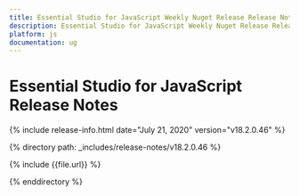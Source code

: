 ```yaml
---
title: Essential Studio for JavaScript Weekly Nuget Release Release Notes  
description: Essential Studio for JavaScript Weekly Nuget Release Release Notes  
platform: js
documentation: ug
---
```


# Essential Studio for JavaScript  Release Notes  

{% include release-info.html date="July 21, 2020"  version="v18.2.0.46" %} 


{% directory path: _includes/release-notes/v18.2.0.46 %}

{% include {{file.url}} %}

{% enddirectory %}